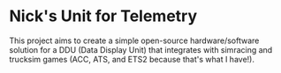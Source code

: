 # Nick's Unit for Telemetry
This project aims to create a simple open-source hardware/software solution for a DDU (Data Display Unit) that integrates with simracing and trucksim games (ACC, ATS, and ETS2 because that's what I have!).

